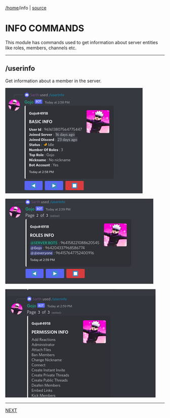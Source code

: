 [/home](index.rst)/info | [source](https://github.com/sarthhh/gojo/blob/main/src/extensions/info.py)

# INFO COMMANDS

This module has commands used to get information about server entities like roles, members, channels etc.

-----

## /userinfo

Get information about a member in the server.

![](images/userinfo1.png)

![](images/userinfo2.png)

![](images/userinfo3.png)

-----

[NEXT](admin.md)